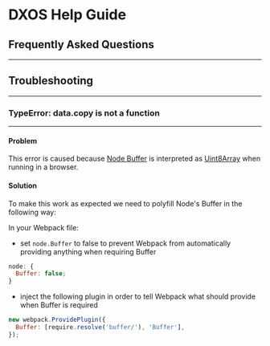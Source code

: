 # DXOS Help Guide

## Frequently Asked Questions

---

## Troubleshooting

---

### TypeError: data.copy is not a function

---

#### **Problem**

This error is caused because [Node Buffer](https://nodejs.org/api/buffer.html) is interpreted as [Uint8Array](https://developer.mozilla.org/en-US/docs/Web/JavaScript/Reference/Global_Objects/Uint8Array) when running in a browser.

#### **Solution**

To make this work as expected we need to polyfill Node's Buffer in the following way:

In your Webpack file:

- set `node.Buffer` to false to prevent Webpack from automatically providing anything when requiring Buffer

```js
node: {
  Buffer: false;
}
```

- inject the following plugin in order to tell Webpack what should provide when Buffer is required

```js
new webpack.ProvidePlugin({
  Buffer: [require.resolve('buffer/'), 'Buffer'],
});
```
